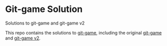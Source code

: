 # Git-game Solution
Solutions to git-game and git-game v2

This repo contains the solutions to [git-game](https://git-game.com/), including the original [git-game](https://github.com/git-game) and [git-game v2](https://github.com/git-game/git-game-v2).

